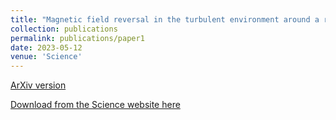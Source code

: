 ```yaml
---
title: "Magnetic field reversal in the turbulent environment around a repeating fast radio burst"
collection: publications
permalink: publications/paper1
date: 2023-05-12
venue: 'Science'
---
```

[ArXiv version](https://arxiv.org/pdf/2202.11112.pdf)

[Download from the Science website here](https://www.science.org/stoken/author-tokens/ST-1190/full)


